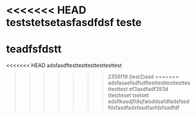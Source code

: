 <<<<<<< HEAD
teststetsetasfasdfdsf
teste
=======
# teadfsfdstt
<<<<<<< HEAD
adsfasdftesttesttesttesttesttest
>>>>>>> 2356f19 (test2)asd
=======
adsfasaefsdfsdftesttesttesttesttesttesttest
>>>>>>> ef3asdfadf393d (tes)teset
tsetset
adsflkasdjfldsjfalsddsafdfadsfasdfdsfasdfadsfasdfasfdsfsadfdf